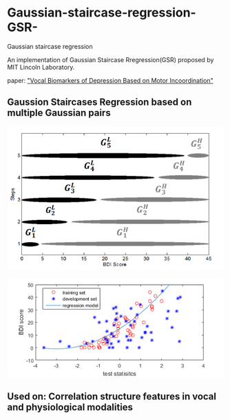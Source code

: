 # Gaussian-staircase-regression-GSR-
Gaussian staircase regression

An implementation of Gaussian Staircase Rregression(GSR) proposed by MIT Lincoln Laboratory.

paper: ["Vocal Biomarkers of Depression Based on Motor Incoordination"][5]


## Gaussion Staircases Regression based on multiple Gaussian pairs

![multiple Gaussion pairs][1]

![regression][2]

## Used on: Correlation structure features in vocal and physiological modalities


[1]:https://github.com/Li-Jiaqi/Gaussian-Staircase-Regression-GSR/blob/master/illustrations/GSR.PNG

[2]:https://github.com/Li-Jiaqi/Gaussian-Staircase-Regression-GSR/blob/master/illustrations/regress.png

[5]: http://dl.acm.org/citation.cfm?id=2512531 "link of paper"